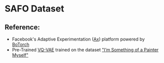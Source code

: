 # SAFO Dataset

## Reference:
 - Facebook's Adaptive Experimentation (<a href="https://github.com/facebook/Ax">Ax</a>) platform powered by <a href="https://github.com/pytorch/botorch"> BoTorch</a>
 - Pre-Trained <a href="https://www.kaggle.com/code/adhok93/vq-vae-training">VQ-VAE</a> trained on the dataset <a href="https://www.kaggle.com/competitions/gan-getting-started/data">"I’m Something of a Painter Myself"</a>